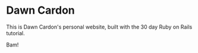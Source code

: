 # Dawn Cardon

This is Dawn Cardon's personal website, built with the 30 day Ruby on Rails tutorial.

Bam!